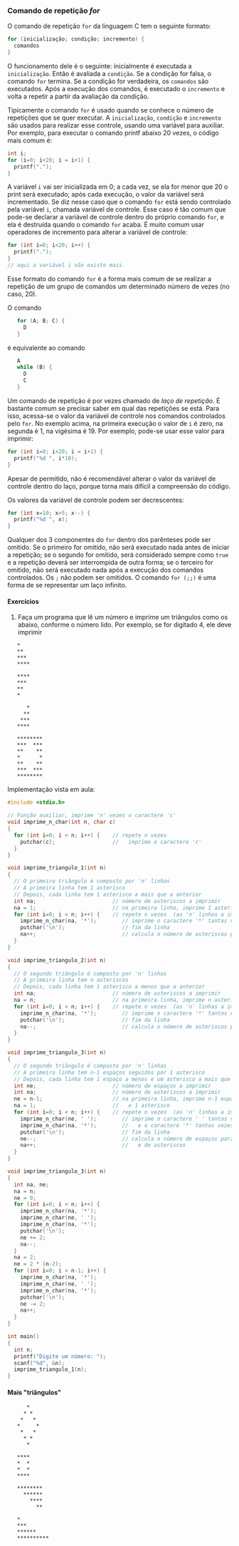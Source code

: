 ### Comando de repetição *for*

O comando de repetição `for` da linguagem C tem o seguinte formato:
```c
for (inicialização; condição; incremento) {
  comandos
}
```
O funcionamento dele é o seguinte: inicialmente é executada a `inicialização`.
Então é avaliada a `condição`. Se a condição for falsa, o comando `for` termina.
Se a condição for verdadeira, os `comandos` são executados.
Após a execução dos comandos, é executado o `incremento` e volta a repetir a partir da avaliação da condição.

Tipicamente o comando `for` é usado quando se conhece o número de repetições que se quer executar. 
A `inicialização`, `condição` e `incremento` são usados para realizar esse controle, usando uma variável para auxiliar.
Por exemplo, para executar o comando printf abaixo 20 vezes, o código mais comum é:
```c
int i;
for (i=0; i<20; i = i+1) {
  printf(".");
}
```
A variável `i` vai ser inicializada em 0; a cada vez, se ela for menor que 20 o print será executado; após cada execução, o valor da variável será incrementado.
Se diz nesse caso que o comando `for` está sendo controlado pela variável `i`, chamada variável de controle. Esse caso é tão comum que pode-se declarar a variável de controle dentro do próprio comando `for`, e ela é destruída quando o comando `for` acaba. É muito comum usar operadores de incremento para alterar a variável de controle:
```c
for (int i=0; i<20; i++) {
  printf(".");
}
// aqui a variável i não existe mais
```
Esse formato do comando `for` é a forma mais comum de se realizar a repetição de um grupo de comandos um determinado número de vezes (no caso, 20).

O comando
```c
   for (A; B; C) {
     D
   }
```
é equivalente ao comando
```c
   A
   while (B) {
     D
     C
   }
```

Um comando de repetição é por vezes chamado de *laço de repetição*.
É bastante comum se precisar saber em qual das repetições se está.
Para isso, acessa-se o valor da variável de controle nos comandos controlados pelo `for`.
No exemplo acima, na primeira execução o valor de `i` é zero, na segunda é 1, na vigésima é 19. Por exemplo, pode-se usar esse valor para imprimir:
```c
for (int i=0; i<20; i = i+1) {
  printf("%d ", i*10);
}
```
Apesar de permitido, não é recomendável alterar o valor da variável de controle dentro do laço, porque torna mais difícil a compreensão do código.

Os valores da variável de controle podem ser decrescentes:
```c
for (int x=10; x>5; x--) {
  printf("%d ", x);
}
```

Qualquer dos 3 componentes do `for` dentro dos parênteses pode ser omitido. Se o primeiro for omitido, não será executado nada antes de iniciar a repetição; se o segundo for omitido, será considerado sempre como `true` e a repetição deverá ser interrompida de outra forma; se o terceiro for omitido, não será executado nada após a execução dos comandos controlados. Os `;` não podem ser omitidos.
O comando `for (;;)` é uma forma de se representar um laço infinito.


#### Exercícios

1. Faça um programa que lê um número e imprime um triângulos como os abaixo,
conforme o número lido.
Por exemplo, se for digitado 4, ele deve imprimir
```
   *
   **
   ***
   ****
```
```
   ****
   ***
   **
   *
```
```
      *
     **
    ***
   ****
```
```
   ********
   ***  ***
   **    **
   *      *
   **    **
   ***  ***
   ********
```

Implementação vista em aula:
```c
#include <stdio.h>

// Função auxiliar, imprime 'n' vezes o caractere 'c'
void imprime_n_char(int n, char c)
{
  for (int i=0; i < n; i++) {    // repete n vezes
    putchar(c);                  //   imprime o caractere 'c'
  }
}

void imprime_triangulo_1(int n)
{
  // O primeiro triângulo é composto por 'n' linhas
  // A primeira linha tem 1 asterisco
  // Depois, cada linha tem 1 asterisco a mais que a anterior
  int na;                        // número de asteriscos a imprimir
  na = 1;                        // na primeira linha, imprime 1 asterisco
  for (int i=0; i < n; i++) {    // repete n vezes  (as 'n' linhas a imprimir)
    imprime_n_char(na, '*');        // imprime o caractere '*' tantas vezes
    putchar('\n');                  // fim da linha
    na++;                           // calcula o número de asteriscos para a próxima linha
  }
}

void imprime_triangulo_2(int n)
{
  // O segundo triângulo é composto por 'n' linhas
  // A primeira linha tem n asteriscos
  // Depois, cada linha tem 1 asterisco a menos que a anterior
  int na;                        // número de asteriscos a imprimir
  na = n;                        // na primeira linha, imprime n asteriscos
  for (int i=0; i < n; i++) {    // repete n vezes  (as 'n' linhas a imprimir)
    imprime_n_char(na, '*');        // imprime o caractere '*' tantas vezes
    putchar('\n');                  // fim da linha
    na--;                           // calcula o número de asteriscos para a próxima linha
  }
}

void imprime_triangulo_3(int n)
{
  // O segundo triângulo é composto por 'n' linhas
  // A primeira linha tem n-1 espaços seguidos por 1 asterisco
  // Depois, cada linha tem 1 espaço a menos e um asterisco a mais que a anterior
  int ne;                        // número de espaços a imprimir
  int na;                        // número de asteriscos a imprimir
  ne = n-1;                      // na primeira linha, imprime n-1 espaços
  na = 1;                        //   e 1 asterisco
  for (int i=0; i < n; i++) {    // repete n vezes  (as 'n' linhas a imprimir)
    imprime_n_char(ne, ' ');        // imprime o caractere ' ' tantas vezes
    imprime_n_char(na, '*');        //   e o caractere '*' tantas vezes
    putchar('\n');                  // fim da linha
    ne--;                           // calcula o número de espaços para a próxima linha
    na++;                           //   e de asteriscos
  }
}

void imprime_triangulo_3(int n)
{
  int na, ne;
  na = n;
  ne = 0;
  for (int i=0; i < n; i++) {
    imprime_n_char(na, '*');
    imprime_n_char(ne, ' ');
    imprime_n_char(na, '*');
    putchar('\n');
    ne += 2;
    na--;
  }
  na = 2;
  ne = 2 * (n-2);
  for (int i=0; i < n-1; i++) {
    imprime_n_char(na, '*');
    imprime_n_char(ne, ' ');
    imprime_n_char(na, '*');
    putchar('\n');
    ne -= 2;
    na++;
  }
}

int main()
{
  int n;
  printf("Digite um número: ");
  scanf("%d", &n);
  imprime_triangulo_1(n);
}
```

#### Mais "triângulos"

```
      *
     * *
    *   *
   *     *
    *   *
     * *
      *
```
```
   ****
   *  *
   *  *
   ****
```
```
   ********
     ******
       ****
         **
```
```
   *
   ***
   ******
   **********
```

